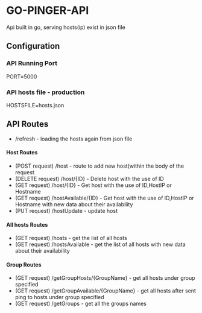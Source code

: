 # GO-PINGER-API
Api built in go, serving hosts(ip) exist in json file

## Configuration

### API Running Port
PORT=5000

### API hosts file - production
HOSTSFILE=hosts.json

## API Routes

* /refresh - loading the hosts again from json file

#### Host Routes 
 - (POST request) /host - route to add new host(within the body of the request 
 - (DELETE request) /host/{ID} - Delete host with the use of ID 
 - (GET request) /host/{ID} - Get host with the use of ID,HostIP or Hostname
 - (GET request) /hostAvailable/{ID} - Get host with the use of ID,HostIP or Hostname with new data about their availability
 - (PUT request) /hostUpdate - update host 
 

#### All hosts Routes 
 - (GET request) /hosts - get the list of all hosts
 - (GET request) /hostsAvailable - get the list of all hosts with new data about their availability

#### Group Routes
 - (GET request) /getGroupHosts/{GroupName} - get all hosts under group specified 
 - (GET request) /getGroupAvailable/{GroupName} - get all hosts after sent ping to hosts under group specified 
 - (GET request) /getGroups - get all the groups names 
